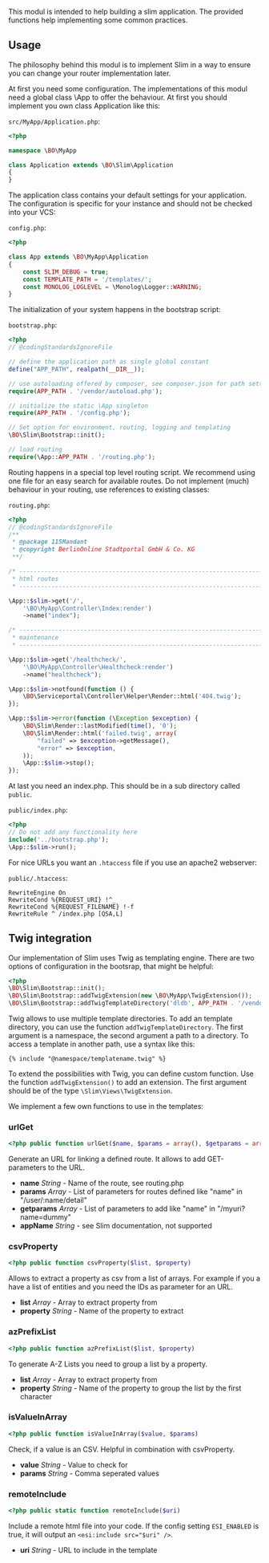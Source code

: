 This modul is intended to help building a slim application.
The provided functions help implementing some common practices.

## Usage

The philosophy behind this modul is to implement Slim in a way to ensure you can change your router implementation later.

At first you need some configuration. 
The implementations of this modul need a global class \App to offer the behaviour.
At first you should implement you own class Application like this:

`src/MyApp/Application.php`:
```php
<?php

namespace \BO\MyApp

class Application extends \BO\Slim\Application
{
}
```

The application class contains your default settings for your application. 
The configuration is specific for your instance and should not be checked into your VCS:

`config.php`:
```php
<?php

class App extends \BO\MyApp\Application
{
    const SLIM_DEBUG = true;
    const TEMPLATE_PATH = '/templates/';
    const MONOLOG_LOGLEVEL = \Monolog\Logger::WARNING;
}
```

The initialization of your system happens in the bootstrap script:

`bootstrap.php`:
```php
<?php
// @codingStandardsIgnoreFile

// define the application path as single global constant
define("APP_PATH", realpath(__DIR__));

// use autoloading offered by composer, see composer.json for path settings
require(APP_PATH . '/vendor/autoload.php');

// initialize the static \App singleton
require(APP_PATH . '/config.php');

// Set option for environment, routing, logging and templating
\BO\Slim\Bootstrap::init();

// load routing
require(\App::APP_PATH . '/routing.php');
```

Routing happens in a special top level routing script.
We recommend using one file for an easy search for available routes.
Do not implement (much) behaviour in your routing, use references to existing classes:

`routing.php`:
```php
<?php
// @codingStandardsIgnoreFile
/**
 * @package 115Mandant
 * @copyright BerlinOnline Stadtportal GmbH & Co. KG
 **/

/* ---------------------------------------------------------------------------
 * html routes
 * -------------------------------------------------------------------------*/

\App::$slim->get('/',
    '\BO\MyApp\Controller\Index:render')
    ->name("index");

/* ---------------------------------------------------------------------------
 * maintenance
 * -------------------------------------------------------------------------*/

\App::$slim->get('/healthcheck/',
    '\BO\MyApp\Controller\Healthcheck:render')
    ->name("healthcheck");

\App::$slim->notfound(function () {
    \BO\Serviceportal\Controller\Helper\Render::html('404.twig');
});

\App::$slim->error(function (\Exception $exception) {
    \BO\Slim\Render::lastModified(time(), '0');
    \BO\Slim\Render::html('failed.twig', array(
        "failed" => $exception->getMessage(),
        "error" => $exception,
    ));
    \App::$slim->stop();
});
```

At last you need an index.php. This should be in a sub directory called `public`.

`public/index.php`:
```php
<?php
// Do not add any functionality here
include('../bootstrap.php');
\App::$slim->run();
```

For nice URLs you want an `.htaccess` file if you use an apache2 webserver:

`public/.htaccess`:
```ApacheConf
RewriteEngine On
RewriteCond %{REQUEST_URI} !^_
RewriteCond %{REQUEST_FILENAME} !-f
RewriteRule ^ /index.php [QSA,L]
```

## Twig integration

Our implementation of Slim uses Twig as templating engine.
There are two options of configuration in the bootsrap, that might be helpful:

```php
<?php
\BO\Slim\Bootstrap::init();
\BO\Slim\Bootstrap::addTwigExtension(new \BO\MyApp\TwigExtension());
\BO\Slim\Bootstrap::addTwigTemplateDirectory('dldb', APP_PATH . '/vendor/bo/clientdldb/templates');
```

Twig allows to use multiple template directories. 
To add an template directory, you can use the function `addTwigTemplateDirectory`.
The first argument is a namespace, the second argument a path to a directory.
To access a template in another path, use a syntax like this:

```twig
{% include "@namespace/templatename.twig" %}
```

To extend the possibilities with Twig, you can define custom function.
Use the function `addTwigExtension()` to add an extension.
The first argument should be of the type `\Slim\Views\TwigExtension`.

We implement a few own functions to use in the templates:

### urlGet
```php
<?php public function urlGet($name, $params = array(), $getparams = array(), $appName = 'default')
```
Generate an URL for linking a defined route. 
It allows to add GET-parameters to the URL.

* **name** *String* - Name of the route, see routing.php
* **params** *Array* - List of parameters for routes defined like "name" in "/user/:name/detail"
* **getparams** *Array* - List of parameters to add like "name" in "/myuri?name=dummy"
* **appName** *String* - see Slim documentation, not supported

### csvProperty
```php
<?php public function csvProperty($list, $property)
```
Allows to extract a property as csv from a list of arrays.
For example if you a have a list of entities and you need the IDs as parameter for an URL.

* **list** *Array* - Array to extract property from
* **property** *String* - Name of the property to extract

### azPrefixList
```php
<?php public function azPrefixList($list, $property)
```
To generate A-Z Lists you need to group a list by a property.

* **list** *Array* - Array to extract property from
* **property** *String* - Name of the property to group the list by the first character

### isValueInArray
```php
<?php public function isValueInArray($value, $params)
```
Check, if a value is an CSV. Helpful in combination with csvProperty.

* **value** *String* - Value to check for
* **params** *String* - Comma seperated values

### remoteInclude
```php
<?php public static function remoteInclude($uri)
```
Include a remote html file into your code.
If the config setting `ESI_ENABLED` is true, it will output an `<esi:include src="$uri" />`.

* **uri** *String* - URL to include in the template